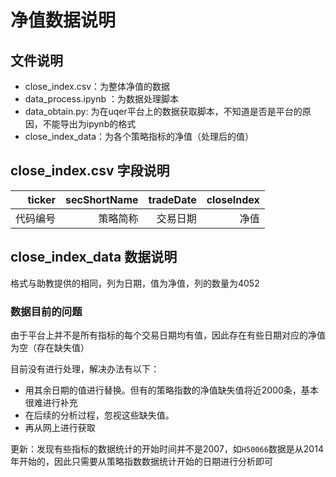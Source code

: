 # 净值数据说明

## 文件说明

* close_index.csv：为整体净值的数据
* data_process.ipynb ：为数据处理脚本
* data_obtain.py: 为在uqer平台上的数据获取脚本，不知道是否是平台的原因，不能导出为ipynb的格式
* close_index_data：为各个策略指标的净值（处理后的值）



## close_index.csv 字段说明

|   ticker | secShortName | tradeDate | closeIndex |
| -------: | -----------: | --------: | ---------: |
| 代码编号 |     策略简称 |  交易日期 |       净值 |

## close_index_data 数据说明

格式与助教提供的相同，列为日期，值为净值，列的数量为4052

### 数据目前的问题

由于平台上并不是所有指标的每个交易日期均有值，因此存在有些日期对应的净值为空（存在缺失值）

目前没有进行处理，解决办法有以下：

* 用其余日期的值进行替换。但有的策略指数的净值缺失值将近2000条，基本很难进行补充
* 在后续的分析过程，忽视这些缺失值。
* 再从网上进行获取



更新：发现有些指标的数据统计的开始时间并不是2007，如`H50066`数据是从2014年开始的，因此只需要从策略指数数据统计开始的日期进行分析即可